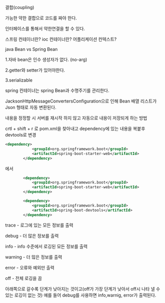 결합(coupling)

가능한 약한 결합으로 코드를 짜야 한다. 



인터페이스를 통해서 약한연결을 할 수 있다.



스프링 컨테이너란? ioc 컨테이너란? 어플리케이션 컨텍스트?



java Bean vs Spring Bean

1.자바 bean은 인수 생성자가 없다. (no-arg)

2.getter와 setter가 있어야한다.

3.serializable 



spring 컨테이너는 spring Bean과 수명주기를 관리한다.



JacksonHttpMessageConvertersConfiguration으로 인해 Bean 배열 리스트가 Json 형태로 자동 변환된다. 



내용을 정정할 시 서버를 재시작 하지 않고 자동으로 내용이 저장되게 하는 방법

crtl + shift + r 로 pom.xml을 찾아내고 dependency에 있는 내용을 복붙후 devtools로 변경

```xml
<dependency>
			<groupId>org.springframework.boot</groupId>
			<artifactId>spring-boot-starter-web</artifactId>
		</dependency>
```

에서

```xml
		<dependency>
			<groupId>org.springframework.boot</groupId>
			<artifactId>spring-boot-starter-web</artifactId>
		</dependency>

		<dependency>
			<groupId>org.springframework.boot</groupId>
			<artifactId>spring-boot-devtools</artifactId>
		</dependency>
```





trace - 로그에 있는 모든 정보를 출력

debug - 더 많은 정보를 출력 

info - info 수준에서 로깅된 모든 정보를 출력

warning - 더 많은 정보를 출력

error - 오류와 예외만 출력

off - 전체 로깅을 끔

아래쪽으로 갈수록 단계가 낮아지는 것이고(off가 가장 단계가 낮아서 off시 나타 낼 수 있는 로깅이 없는 것) 예를 들어 debug를 사용하면 info,warnig, error가 출력된다.










